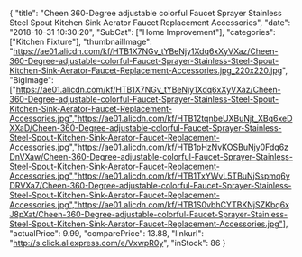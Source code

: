 {
	"title": "Cheen 360-Degree adjustable colorful Faucet Sprayer Stainless Steel  Spout Kitchen Sink Aerator Faucet Replacement Accessories",
	"date": "2018-10-31 10:30:20",
	"SubCat": ["Home Improvement"],
	"categories": ["Kitchen Fixture"],
	"thumbnailImage": "https://ae01.alicdn.com/kf/HTB1X7NGv_tYBeNjy1Xdq6xXyVXaz/Cheen-360-Degree-adjustable-colorful-Faucet-Sprayer-Stainless-Steel-Spout-Kitchen-Sink-Aerator-Faucet-Replacement-Accessories.jpg_220x220.jpg",
	"BigImage": ["https://ae01.alicdn.com/kf/HTB1X7NGv_tYBeNjy1Xdq6xXyVXaz/Cheen-360-Degree-adjustable-colorful-Faucet-Sprayer-Stainless-Steel-Spout-Kitchen-Sink-Aerator-Faucet-Replacement-Accessories.jpg","https://ae01.alicdn.com/kf/HTB12tqnbeUXBuNjt_XBq6xeDXXaD/Cheen-360-Degree-adjustable-colorful-Faucet-Sprayer-Stainless-Steel-Spout-Kitchen-Sink-Aerator-Faucet-Replacement-Accessories.jpg","https://ae01.alicdn.com/kf/HTB1pHzNvKOSBuNjy0Fdq6zDnVXaw/Cheen-360-Degree-adjustable-colorful-Faucet-Sprayer-Stainless-Steel-Spout-Kitchen-Sink-Aerator-Faucet-Replacement-Accessories.jpg","https://ae01.alicdn.com/kf/HTB1TxYWvL5TBuNjSspmq6yDRVXa7/Cheen-360-Degree-adjustable-colorful-Faucet-Sprayer-Stainless-Steel-Spout-Kitchen-Sink-Aerator-Faucet-Replacement-Accessories.jpg","https://ae01.alicdn.com/kf/HTB1S0vbhCYTBKNjSZKbq6xJ8pXat/Cheen-360-Degree-adjustable-colorful-Faucet-Sprayer-Stainless-Steel-Spout-Kitchen-Sink-Aerator-Faucet-Replacement-Accessories.jpg"],
	"actualPrice": 9.99,
	"comparePrice": 13.88,
	"linkurl": "http://s.click.aliexpress.com/e/VxwpR0y",
	"inStock": 86
}
